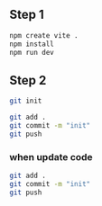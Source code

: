## Step 1
```bash
npm create vite .
npm install
npm run dev
```

## Step 2
```bash
git init

git add .
git commit -m "init"
git push
```

### when update code
```bash
git add .
git commit -m "init"
git push
```
